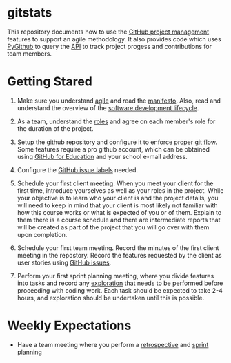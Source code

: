 # gitstats

This repository documents how to use the [GitHub project management](https://github.com/features/project-management) features to support an agile methodology.  It also provides code which uses [PyGithub](https://pygithub.readthedocs.io/en/latest/introduction.html) to query the [API](https://docs.github.com/en/rest) to track project progess and contributions for team members.

# Getting Stared

1) Make sure you understand [agile](./docs/technical/agile.md) and read the [manifesto](./docs/technical/agile_manifesto.md).  Also, read and understand the overview of the [software development lifecycle](./docs/technical/lifecycle.md).

2) As a team, understand the [roles](./docs/technical/roles.md) and agree on each member's role for the duration of the project.

3) Setup the github repository and configure it to enforce proper [git flow](/docs/technical/git.md).  Some features require a pro github account, which can be obtained using [GitHub for Education](https://education.github.com/pack) and your school e-mail address.

4) Configure the [GitHub issue labels](./docs/technical/visibility.md) needed.

5) Schedule your first client meeting.  When you meet your client for the first time, introduce yourselves as well as your roles in the project. While your objective is to learn who your client is and the project details, you will need to keep in mind that your client is most likely not familiar with how this course works or what is expected of you or of them. Explain to them there is a course schedule and there are intermediate reports that will be created as part of the project that you will go over with them upon completion.

5) Schedule your first team meeting.  Record the minutes of the first client meeting in the repostory.  Record the features requested by the client as user stories using [GitHub issues](./docs/technical/visibility.md).

6) Perform your first sprint planning meeting, where you divide features into tasks and record any [exploration](./docs/technical/visibility.md) that needs to be performed before proceeding with coding work.  Each task should be expected to take 2-4 hours, and exploration should be undertaken until this is possible.

# Weekly Expectations

- Have a team meeting where you perform a [retrospective](https://youtu.be/MiaZhJyYUj0) and [sprint planning](./docs/technical/planning.md)